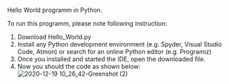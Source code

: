 Hello World programm in Python.

To run this programm, please note following instruction: 
1) Download Hello_World.py 
2) Install any Python development environment (e.g. Spyder, Visual Studio Code, Atmon) or search for an online Python editor (e.g. Programiz)
3) Once you installed and started the IDE, open the downloaded file. 
4) Now you should the code as shown below: 
![2020-12-19 10_26_42-Greenshot (2)](https://user-images.githubusercontent.com/53038745/102686349-57ba2580-41e7-11eb-8039-db54db9910ff.png)




